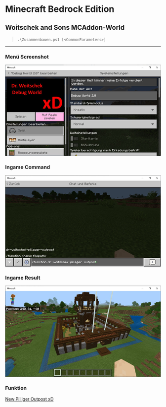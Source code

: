 # Minecraft Bedrock Edition

## Woitschek and Sons MCAddon-World

> `.\Zusammenbauen.ps1 [<CommonParameters>]`

---

### Menü Screenshot

![Minecraft Menü Screenshot](https://github.com/dr-woitschek/spielkiste/blob/master/minecraft/woitschek-and-sons-mcaddon-world/woitschek-and-sons-world-overview.jpg)

### Ingame Command

![Ingame Command Screenshot](https://github.com/dr-woitschek/spielkiste/blob/master/minecraft/woitschek-and-sons-mcaddon-world/dr-woitschek-pillager-outpost.mcfunction_command.jpg)

### Ingame Result

![Ingame Command Result Screenshot](https://github.com/dr-woitschek/spielkiste/blob/master/minecraft/woitschek-and-sons-mcaddon-world/dr-woitschek-pillager-outpost.mcfunction_result.jpg)

### Funktion

[New Pilliger Outpost xD](https://github.com/dr-woitschek/spielkiste/blob/master/minecraft/woitschek-and-sons-mcaddon-world/AddOn/Behavior%20Pack/functions/dr-woitschek-pillager-outpost.mcfunction)
